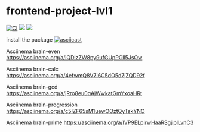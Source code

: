 # frontend-project-lvl1

[![CI](https://github.com/madness4love/frontend-project-lvl1/workflows/Node20%CI/badge.svg)](github.com/madness4love/frontend-project-lvl1/actions)
<a href="https://codeclimate.com/github/codeclimate/codeclimate/maintainability"><img src="https://api.codeclimate.com/v1/badges/a99a88d28ad37a79dbf6/maintainability" /></a>
<a href="https://codeclimate.com/github/codeclimate/codeclimate/test_coverage"><img src="https://api.codeclimate.com/v1/badges/a99a88d28ad37a79dbf6/test_coverage" /></a>

install the package
[![asciicast](https://asciinema.org/a/smseoeKEDL8A8AH8h53n8oKBB.svg)](https://asciinema.org/a/smseoeKEDL8A8AH8h53n8oKBB)

Asciinema brain-even
https://asciinema.org/a/lQDizZW8py9ufGUpPGll5JsOw

Asciinema brain-calc
https://asciinema.org/a/4efwmQ8V7I6C5dO5d7jZQD92f

Asciinema brain-gcd
https://asciinema.org/a/jRro8eu0qAjWwkatGmYxoaHRt

Asciinema brain-progression
https://asciinema.org/a/c5IZF65sM1uewOOztQyTskYNO

Asciinema brain-prime
https://asciinema.org/a/IVP9ELpirwHaaRSgjipILvnC3